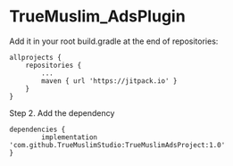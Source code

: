 # TrueMuslim_AdsPlugin
Add it in your root build.gradle at the end of repositories:

	allprojects {
		repositories {
			...
			maven { url 'https://jitpack.io' }
		}
	}
Step 2. Add the dependency

	dependencies {
	        implementation 'com.github.TrueMuslimStudio:TrueMuslimAdsProject:1.0'
	}
